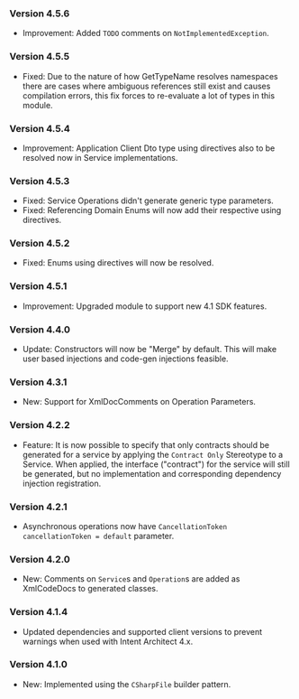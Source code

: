 ### Version 4.5.6

- Improvement: Added `TODO` comments on `NotImplementedException`.

### Version 4.5.5

- Fixed: Due to the nature of how GetTypeName resolves namespaces there are cases where ambiguous references still exist and causes compilation errors, this fix forces to re-evaluate a lot of types in this module.

### Version 4.5.4

- Improvement: Application Client Dto type using directives also to be resolved now in Service implementations.

### Version 4.5.3

- Fixed: Service Operations didn't generate generic type parameters.
- Fixed: Referencing Domain Enums will now add their respective using directives.

### Version 4.5.2

- Fixed: Enums using directives will now be resolved.

### Version 4.5.1

- Improvement: Upgraded module to support new 4.1 SDK features.

### Version 4.4.0

- Update: Constructors will now be "Merge" by default. This will make user based injections and code-gen injections feasible.

### Version 4.3.1

- New: Support for XmlDocComments on Operation Parameters.

### Version 4.2.2

- Feature: It is now possible to specify that only contracts should be generated for a service by applying the `Contract Only` Stereotype to a Service. When applied, the interface ("contract") for the service will still be generated, but no implementation and corresponding dependency injection registration.

### Version 4.2.1

- Asynchronous operations now have `CancellationToken cancellationToken = default` parameter.

### Version 4.2.0

- New: Comments on `Service`s and `Operation`s are added as XmlCodeDocs to generated classes.

### Version 4.1.4

- Updated dependencies and supported client versions to prevent warnings when used with Intent Architect 4.x.

### Version 4.1.0

- New: Implemented using the `CSharpFile` builder pattern.